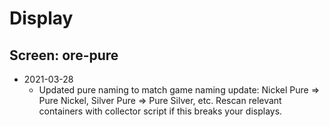 
# Display

## Screen: ore-pure
* 2021-03-28
  * Updated pure naming to match game naming update: Nickel Pure => Pure Nickel, Silver Pure => Pure Silver, etc. Rescan relevant containers with collector script if this breaks your displays.